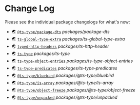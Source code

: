 # Change Log

Please see the individual package changelogs for what's new:

* 🌏 [`@ts-type/package-dts`](./packages/package-dts/CHANGELOG.md "packages/package-dts") *packages/package-dts*
* 🌏 [`ts-global-type-extra`](./packages/ts-global-type-extra/CHANGELOG.md "packages/ts-global-type-extra") *packages/ts-global-type-extra*
* 🌏 [`typed-http-headers`](./packages/ts-http-header/CHANGELOG.md "packages/ts-http-header") *packages/ts-http-header*
* 🌏 [`ts-type`](./packages/ts-type/CHANGELOG.md "packages/ts-type") *packages/ts-type*
* 🌏 [`ts-type-object-entries`](./packages/ts-type-object-entries/CHANGELOG.md "packages/ts-type-object-entries") *packages/ts-type-object-entries*
* 🌏 [`ts-type-predicates`](./packages/ts-type-predicates/CHANGELOG.md "packages/ts-type-predicates") *packages/ts-type-predicates*
* 🌏 [`@ts-type/bluebird`](./packages/@ts-type/bluebird/CHANGELOG.md "packages/@ts-type/bluebird") *packages/@ts-type/bluebird*
* 🌏 [`@ts-type/is-array`](./packages/@ts-type/is-array/CHANGELOG.md "packages/@ts-type/is-array") *packages/@ts-type/is-array*
* 🌏 [`@ts-type/object-freeze`](./packages/@ts-type/object-freeze/CHANGELOG.md "packages/@ts-type/object-freeze") *packages/@ts-type/object-freeze*
* 🌏 [`@ts-type/unpacked`](./packages/@ts-type/unpacked/CHANGELOG.md "packages/@ts-type/unpacked") *packages/@ts-type/unpacked*

